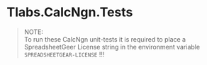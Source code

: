 ﻿
# Tlabs.CalcNgn.Tests

> NOTE:  
	To run these CalcNgn unit-tests it is required to place a SpreadsheetGeer License string in the environment variable `SPREADSHEETGEAR-LICENSE` !!!
